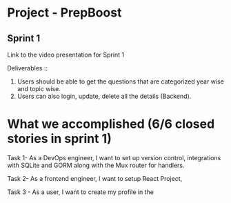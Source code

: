 # Project - PrepBoost

## Sprint 1

Link to the video presentation for Sprint 1

Deliverables :: 

1. Users should be able to get the questions that are categorized year wise and topic wise.
2. Users can also login, update, delete all the details (Backend).

# What we accomplished (6/6 closed stories in sprint 1)

Task 1- As a DevOps engineer, I want to set up version control, integrations with SQLite and GORM along with the Mux router for handlers.

Task 2- As a frontend engineer, I want to setup React Project, 

Task 3 - As a user, I want to create my profile in the 






